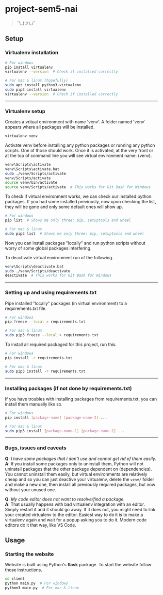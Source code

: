 # project-sem5-nai

> ¯\\\_(ツ)\_/¯


## Setup

### Virtualenv installation


```bash
# For windows
pip install virtualenv
virtualenv --version  # Check if installed correctly

# For mac & linux (hopefully)
sudo apt install python3-virtualenv
sudo pip3 install virtualenv
virtualenv --version  # Chech if installed correctly
```

---

### Virtualenv setup

Creates a vritual environment with name 'venv'. A folder named 'venv' appears where all packages will be installed.
```bash
virtualenv venv
```

Activate venv before installing any python packages or running any python scripts. One of those should work. Once it is activated, at the very front or at the top of command line you will see virtual environment name: (venv).
```bash
venv\Scripts\activate
venv\Scripts\activate.bat
sudo ./venv/Scripts/activate
venv/Scripts/activate
source venv/bin/activate
source venv/Scripts/activate  # This works for Git Bash for Windows
```

To check if virtual environment works, we can check our installed python packages. If you had some installed previously, now upon checking the list, they will be gone and only some default ones will show up.
```bash
# For windows
pip list  # Shows me only three: pip, setuptools and wheel

# For mac & linux
sudo pip3 list  # Shows me only three: pip, setuptools and wheel
```

Now you can install packages "locally" and run python scripts without worry of some global packages interfering.

To deactivate virtual environment run of the following.
```bash
venv\Scripts\deactivate.bat
sudo ./venv/Scripts/deactivate
deactivate  # This works for Git Bash for Windows
```

---

### Setting up and using requirements.txt

Pipe installed "locally" packages (in virtual environment) to a requirements.txt file.
```bash
# For windows
pip freeze --local > requirements.txt

# For mac & linux
sudo pip3 freeze --local > requirements.txt
```

To install all required packaged for this project, run this.
```bash
# For windows
pip install -r requirements.txt

# For mac & linux
sudo pip3 install -r requirements.txt
```

---

### Installing packages (if not done by requirements.txt)

If you have troubles with installing packages from requirements.txt, you can install them manually like so.
```bash
# For windows
pip install [package-name] [package-name-2] ...

# For mac & linux
sudo pip3 install [package-name-1] [package-name-2] ...
```

---

### Bugs, issues and caveats

__Q__: _I have some packages that I don't use and cannot get rid of them easily._\
__A__: If you install some packages only to uninstall them, Python will not uninstall packages that the other package dependent on (dependencies). You cannot uninstall them easily, but virtual environments are relatively cheap and so you can just deactive your virtualenv, delete the `venv/` folder and make a new one, then install all previously required packages, but now without your unused one.

__Q__: _My code editor does not want to resolve/find a package._\
__A__: That usually happens with bad virtualenv integration with an editor. Simply restart it and it should go away. If it does not, you might need to link your created virtualenv to the editor. Easiest way to do it is to make a virtualenv again and wait for a popup asking you to do it. Modern code editors do it that way, like VS Code.


## Usage

### Starting the website

Website is built using Python's __flask__ package. To start the website follow those instructions.
```bash
cd client
python main.py  # For windows
python3 main.py  # For mac & linux
```